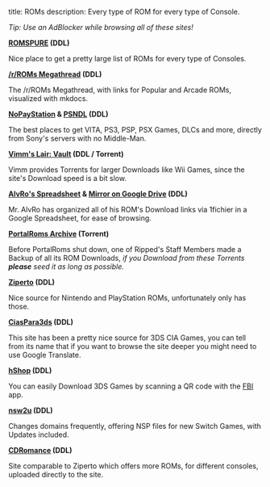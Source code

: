 title: ROMs
description: Every type of ROM for every type of Console.

*Tip: Use an AdBlocker while browsing all of these sites!*

**[ROMSPURE](https://romspure.cc/roms) (DDL)**

Nice place to get a pretty large list of ROMs for every type of Consoles.

**[/r/ROMs Megathread](https://r-roms.github.io/) (DDL)**

The /r/ROMs Megathread, with links for Popular and Arcade ROMs, visualized with mkdocs.

**[NoPayStation](https://nopaystation.com/) & [PSNDL](https://psndl.net/) (DDL)**
 
 The best places to get VITA, PS3, PSP, PSX Games, DLCs and more, directly from Sony's servers with no Middle-Man.

**[Vimm's Lair: Vault](https://vimm.net/vault/) (DDL / Torrent)**

Vimm provides Torrents for larger Downloads like Wii Games, since the site's Download speed is a bit slow.

**[AlvRo's Spreadsheet](https://docs.google.com/spreadsheets/d/19tAZ1KNEUZ58e-4kPJGh947alDb1oyrNpzcnCLk7DEE/pubhtml) & [Mirror on Google Drive](https://drive.google.com/drive/folders/1tnUrpX5X0dTite9_m6e0T4003T_NGhWe) (DDL)**

Mr. AlvRo has organized all of his ROM's Download links via 1fichier in a Google Spreadsheet, for ease of browsing.

**[PortalRoms Archive](https://1fichier.com/?pptel9kppt5ay95nxfmw) (Torrent)**

Before PortalRoms shut down, one of Ripped's Staff Members made a Backup of all its ROM Downloads,
*if you Download from these Torrents **please** seed it as long as possible.*

**[Ziperto](https://www.ziperto.com) (DDL)**

Nice source for Nintendo and PlayStation ROMs, unfortunately only has those. 

**[CiasPara3ds](https://ciaspara3ds.blogspot.com/) (DDL)**

This site has been a pretty nice source for 3DS CIA Games, you can tell from its name that if you want to browse the site deeper you might need to use Google Translate.

**[hShop](https://hshop.erista.me/) (DDL)**

You can easily Download 3DS Games by scanning a QR code with the [FBI](https://gbatemp.net/threads/release-fbi-open-source-cia-installer.386433/) app.

**[nsw2u](https://nsw2u.xyz/) (DDL)**

Changes domains frequently, offering NSP files for new Switch Games, with Updates included.

**[CDRomance](https://cdromance.com/) (DDL)**

Site comparable to Ziperto which offers more ROMs, for different consoles, uploaded directly to the site.
